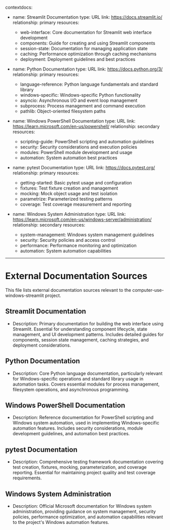 contextdocs:
  - name: Streamlit Documentation
    type: URL
    link: https://docs.streamlit.io/
    relationship: primary
    resources:
      - web-interface: Core documentation for Streamlit web interface development
      - components: Guide for creating and using Streamlit components
      - session-state: Documentation for managing application state
      - caching: Performance optimization through caching mechanisms
      - deployment: Deployment guidelines and best practices

  - name: Python Documentation
    type: URL
    link: https://docs.python.org/3/
    relationship: primary
    resources:
      - language-reference: Python language fundamentals and standard library
      - windows-specific: Windows-specific Python functionality
      - asyncio: Asynchronous I/O and event loop management
      - subprocess: Process management and command execution
      - pathlib: Object-oriented filesystem paths

  - name: Windows PowerShell Documentation
    type: URL
    link: https://learn.microsoft.com/en-us/powershell/
    relationship: secondary
    resources:
      - scripting-guide: PowerShell scripting and automation guidelines
      - security: Security considerations and execution policies
      - modules: PowerShell module development and usage
      - automation: System automation best practices

  - name: pytest Documentation
    type: URL
    link: https://docs.pytest.org/
    relationship: primary
    resources:
      - getting-started: Basic pytest usage and configuration
      - fixtures: Test fixture creation and management
      - mocking: Mock object usage and test isolation
      - parametrize: Parameterized testing patterns
      - coverage: Test coverage measurement and reporting

  - name: Windows System Administration
    type: URL
    link: https://learn.microsoft.com/en-us/windows-server/administration/
    relationship: secondary
    resources:
      - system-management: Windows system management guidelines
      - security: Security policies and access control
      - performance: Performance monitoring and optimization
      - automation: System automation capabilities

---

# External Documentation Sources

This file lists external documentation sources relevant to the computer-use-windows-streamlit project.

## Streamlit Documentation
- Description: Primary documentation for building the web interface using Streamlit. Essential for understanding component lifecycle, state management, and UI development patterns. Includes detailed guides for components, session state management, caching strategies, and deployment considerations.

## Python Documentation
- Description: Core Python language documentation, particularly relevant for Windows-specific operations and standard library usage in automation tasks. Covers essential modules for process management, filesystem operations, and asynchronous programming.

## Windows PowerShell Documentation
- Description: Reference documentation for PowerShell scripting and Windows system automation, used in implementing Windows-specific automation features. Includes security considerations, module development guidelines, and automation best practices.

## pytest Documentation
- Description: Comprehensive testing framework documentation covering test creation, fixtures, mocking, parameterization, and coverage reporting. Essential for maintaining project quality and test coverage requirements.

## Windows System Administration
- Description: Official Microsoft documentation for Windows system administration, providing guidance on system management, security policies, performance optimization, and automation capabilities relevant to the project's Windows automation features.
